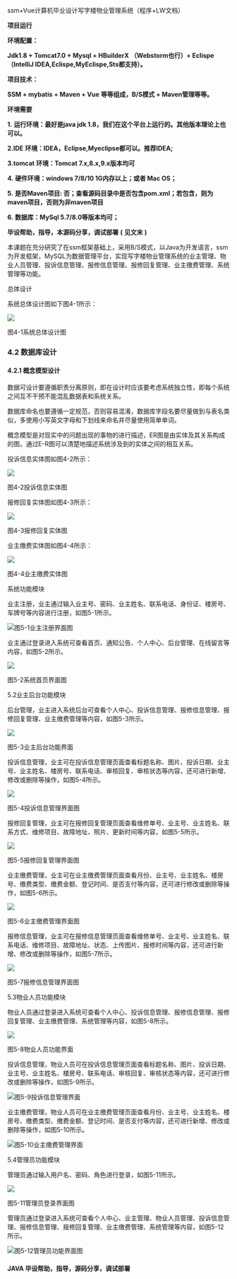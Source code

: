 ssm+Vue计算机毕业设计写字楼物业管理系统（程序+LW文档）

**项目运行**

**环境配置：**

**Jdk1.8 + Tomcat7.0 + Mysql + HBuilderX** **（Webstorm也行）+ Eclispe（IntelliJ
IDEA,Eclispe,MyEclispe,Sts都支持）。**

**项目技术：**

**SSM + mybatis + Maven + Vue** **等等组成，B/S模式 + Maven管理等等。**

**环境需要**

**1.** **运行环境：最好是java jdk 1.8，我们在这个平台上运行的。其他版本理论上也可以。**

**2.IDE** **环境：IDEA，Eclipse,Myeclipse都可以。推荐IDEA;**

**3.tomcat** **环境：Tomcat 7.x,8.x,9.x版本均可**

**4.** **硬件环境：windows 7/8/10 1G内存以上；或者 Mac OS；**

**5.** **是否Maven项目: 否；查看源码目录中是否包含pom.xml；若包含，则为maven项目，否则为非maven项目**

**6.** **数据库：MySql 5.7/8.0等版本均可；**

**毕设帮助，指导，本源码分享，调试部署** **(** **见文末** **)**

本课题在充分研究了在ssm框架基础上，采用B/S模式，以Java为开发语言，ssm为开发框架，MySQL为数据管理平台，实现写字楼物业管理系统的业主管理、物业人员管理、投诉信息管理、报修信息管理、报修回复管理、业主缴费管理、系统管理等功能。

总体设计

系统总体设计图如下图4-1所示：

![](./res/2e9eee607dba4f9f9a669fdce4da49d7.png)

图4-1系统总体设计图

### 4.2 数据库设计

#### 4.2.1 概念模型设计

数据可设计要遵循职责分离原则，即在设计时应该要考虑系统独立性，即每个系统之间互不干预不能混乱数据表和系统关系。

数据库命名也要遵循一定规范，否则容易混淆，数据库字段名要尽量做到与表名类似，多使用小写英文字母和下划线来命名并尽量使用简单单词。

概念模型是对现实中的问题出现的事物的进行描述，ER图是由实体及其关系构成的图，通过E-R图可以清楚地描述系统涉及到的实体之间的相互关系。

投诉信息实体图如图4-2所示：

![](./res/9387a2354c214d1c8e2d4e01ec268dae.png)

图4-2投诉信息实体图

报修回复实体图如图4-3所示：

![](./res/b21a900cdd364d31a1402bb6c342c653.png)

图4-3报修回复实体图

业主缴费实体图如图4-4所示：

![](./res/935c6301ddd54289a07bd1bff646fb14.png)

图4-4业主缴费实体图

系统功能模块

业主注册，业主通过输入业主号、密码、业主姓名、联系电话、身份证、楼房号、车牌号等内容进行注册，如图5-1所示。

![](./res/b2a586c1a35d4682898875834e828a89.png)图5-1业主注册界面图

业主通过登录进入系统可查看首页、通知公告、个人中心、后台管理、在线留言等内容，如图5-2所示。

![](./res/d1baf2eb202645eb81980c9b38065fa6.png)

图5-2系统首页界面图

5.2业主后台功能模块

后台管理，业主进入系统后台可查看个人中心、投诉信息管理、报修信息管理、报修回复管理、业主缴费管理等内容，如图5-3所示。

![](./res/ca7f4f7bfed94f3d94cec1e915367b7a.png)

图5-3业主后台功能界面

投诉信息管理，业主可在投诉信息管理页面查看标题名称、图片、投诉日期、业主号、业主姓名、楼房号、联系电话、审核回复、审核状态等内容，还可进行新增、修改或删除等操作，如图5-4所示。

![](./res/dedcf2078a5a4fadbd63cf1f687dbbc1.png)

图5-4投诉信息管理界面图

报修回复管理，业主可在报修回复管理页面查看维修单号、业主号、业主姓名、联系方式、维修项目、故障地址、照片、更新时间等内容，如图5-5所示。

![](./res/1aeb24ae6e6f41489bec8f394e500b00.png)

图5-5报修回复管理界面图

业主缴费管理，业主可在业主缴费管理页面查看月份、业主号、业主姓名、楼房号、缴费类型、缴费金额、登记时间、是否支付等内容，还可进行修改或删除等操作，如图5-6所示。

![](./res/e9959fafee44443e980931858640d8d1.png)

图5-6业主缴费管理界面图

报修信息管理，业主可在报修信息管理页面查看维修单号、业主号、业主姓名、联系电话、维修项目、故障地址、状态、上传图片、报修时间等内容，还可进行新增、修改或删除等操作，如图5-7所示。

![](./res/9590aa701bc44b159fa8c07736369c74.png)

图5-7报修信息管理界面图

5.3物业人员功能模块

物业人员通过登录进入系统可查看个人中心、投诉信息管理、报修信息管理、报修回复管理、业主缴费管理、系统管理等内容，如图5-8所示。

![](./res/66f610f015274af59a5543a52c76d7aa.png)

图5-8物业人员功能界面

投诉信息管理，物业人员可在投诉信息管理页面查看标题名称、图片、投诉日期、业主号、业主姓名、楼房号、联系电话、审核回复、审核状态等内容，还可进行修改或删除等操作，如图5-9所示。

![](./res/403f380d1c1c47908ff7ebf89b7cd064.png)图5-9投诉信息管理界面

业主缴费管理，物业人员可在业主缴费管理页面查看月份、业主号、业主姓名、楼房号、缴费类型、缴费金额、登记时间、是否支付等内容，还可进行新增、修改或删除等操作，如图5-10所示。

![](./res/8a84fa6b9a114e7fae1bebc7f427742d.png)图5-10业主缴费管理界面

5.4管理员功能模块

管理员通过输入用户名、密码、角色进行登录，如图5-11所示。

![](./res/8541a44abca84109b4618d9d9d63af7d.png)

图5-11管理员登录界面图

管理员通过登录进入系统可查看个人中心、业主管理、物业人员管理、投诉信息管理、报修信息管理、报修回复管理、业主缴费管理、系统管理等内容，如图5-12所示。

![](./res/f58df49d23a34253af2547c2cd627930.png)图5-12管理员功能界面图

#### **JAVA** **毕设帮助，指导，源码分享，调试部署**

